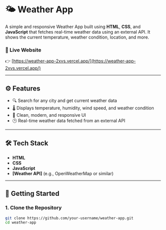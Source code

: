 # 🌤️ Weather App

A simple and responsive Weather App built using **HTML**, **CSS**, and **JavaScript** that fetches real-time weather data using an external API. It shows the current temperature, weather condition, location, and more.

### 🔗 Live Website
👉 [https://weather-app-2xvs.vercel.app/](https://weather-app-2xvs.vercel.app/)

---

## ⚙️ Features

- 🔍 Search for any city and get current weather data
- 🌡️ Displays temperature, humidity, wind speed, and weather condition
- 🎨 Clean, modern, and responsive UI
- 🕒 Real-time weather data fetched from an external API

---

## 🛠️ Tech Stack

- **HTML**
- **CSS**
- **JavaScript**
- **[Weather API]** (e.g., OpenWeatherMap or similar)

---

## 🚀 Getting Started

### 1. Clone the Repository

```bash
git clone https://github.com/your-username/weather-app.git
cd weather-app
